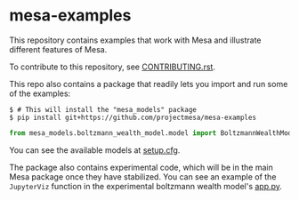 # mesa-examples

This repository contains examples that work with Mesa and illustrate different features of Mesa.

To contribute to this repository, see [CONTRIBUTING.rst](https://github.com/projectmesa/mesa-examples/blob/main/CONTRIBUTING.rst).

This repo also contains a package that readily lets you import and run some of the examples:
```console
$ # This will install the "mesa_models" package
$ pip install git+https://github.com/projectmesa/mesa-examples
```
```python
from mesa_models.boltzmann_wealth_model.model import BoltzmannWealthModel
```
You can see the available models at [setup.cfg](https://github.com/projectmesa/mesa-examples/blob/main/setup.cfg).

The package also contains experimental code, which will be in the main Mesa package once they have stabilized.
You can see an example of the `JupyterViz` function in the experimental boltzmann wealth model's [app.py](https://github.com/projectmesa/mesa-examples/blob/main/examples/boltzmann_wealth_model_experimental/app.py).
